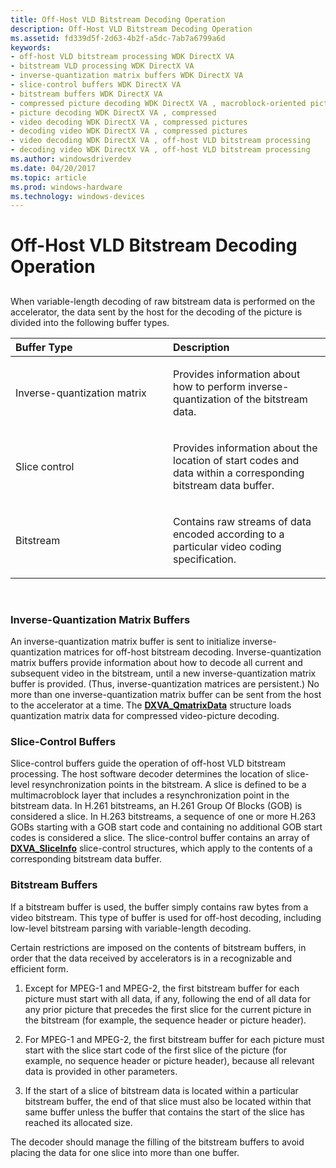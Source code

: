 ```yaml
---
title: Off-Host VLD Bitstream Decoding Operation
description: Off-Host VLD Bitstream Decoding Operation
ms.assetid: fd339d5f-2d63-4b2f-a5dc-7ab7a6799a6d
keywords:
- off-host VLD bitstream processing WDK DirectX VA
- bitstream VLD processing WDK DirectX VA
- inverse-quantization matrix buffers WDK DirectX VA
- slice-control buffers WDK DirectX VA
- bitstream buffers WDK DirectX VA
- compressed picture decoding WDK DirectX VA , macroblock-oriented picture decoding
- picture decoding WDK DirectX VA , compressed
- video decoding WDK DirectX VA , compressed pictures
- decoding video WDK DirectX VA , compressed pictures
- video decoding WDK DirectX VA , off-host VLD bitstream processing
- decoding video WDK DirectX VA , off-host VLD bitstream processing
ms.author: windowsdriverdev
ms.date: 04/20/2017
ms.topic: article
ms.prod: windows-hardware
ms.technology: windows-devices
---
```


# Off-Host VLD Bitstream Decoding Operation


## <span id="ddk_off_host_vld_bitstream_decoding_operation_gg"></span><span id="DDK_OFF_HOST_VLD_BITSTREAM_DECODING_OPERATION_GG"></span>


When variable-length decoding of raw bitstream data is performed on the accelerator, the data sent by the host for the decoding of the picture is divided into the following buffer types.

<table>
<colgroup>
<col width="50%" />
<col width="50%" />
</colgroup>
<thead>
<tr class="header">
<th align="left">Buffer Type</th>
<th align="left">Description</th>
</tr>
</thead>
<tbody>
<tr class="odd">
<td align="left"><p>Inverse-quantization matrix</p></td>
<td align="left"><p>Provides information about how to perform inverse-quantization of the bitstream data.</p></td>
</tr>
<tr class="even">
<td align="left"><p>Slice control</p></td>
<td align="left"><p>Provides information about the location of start codes and data within a corresponding bitstream data buffer.</p></td>
</tr>
<tr class="odd">
<td align="left"><p>Bitstream</p></td>
<td align="left"><p>Contains raw streams of data encoded according to a particular video coding specification.</p></td>
</tr>
</tbody>
</table>

 

### <span id="Inverse-Quantization_Matrix_Buffers"></span><span id="inverse-quantization_matrix_buffers"></span><span id="INVERSE-QUANTIZATION_MATRIX_BUFFERS"></span>Inverse-Quantization Matrix Buffers

An inverse-quantization matrix buffer is sent to initialize inverse-quantization matrices for off-host bitstream decoding. Inverse-quantization matrix buffers provide information about how to decode all current and subsequent video in the bitstream, until a new inverse-quantization matrix buffer is provided. (Thus, inverse-quantization matrices are persistent.) No more than one inverse-quantization matrix buffer can be sent from the host to the accelerator at a time. The [**DXVA\_QmatrixData**](https://msdn.microsoft.com/library/windows/hardware/ff564034) structure loads quantization matrix data for compressed video-picture decoding.

### <span id="Slice-Control_Buffers"></span><span id="slice-control_buffers"></span><span id="SLICE-CONTROL_BUFFERS"></span>Slice-Control Buffers

Slice-control buffers guide the operation of off-host VLD bitstream processing. The host software decoder determines the location of slice-level resynchronization points in the bitstream. A slice is defined to be a multimacroblock layer that includes a resynchronization point in the bitstream data. In H.261 bitstreams, an H.261 Group Of Blocks (GOB) is considered a slice. In H.263 bitstreams, a sequence of one or more H.263 GOBs starting with a GOB start code and containing no additional GOB start codes is considered a slice. The slice-control buffer contains an array of [**DXVA\_SliceInfo**](https://msdn.microsoft.com/library/windows/hardware/ff564049) slice-control structures, which apply to the contents of a corresponding bitstream data buffer.

### <span id="Bitstream_Buffers"></span><span id="bitstream_buffers"></span><span id="BITSTREAM_BUFFERS"></span>Bitstream Buffers

If a bitstream buffer is used, the buffer simply contains raw bytes from a video bitstream. This type of buffer is used for off-host decoding, including low-level bitstream parsing with variable-length decoding.

Certain restrictions are imposed on the contents of bitstream buffers, in order that the data received by accelerators is in a recognizable and efficient form.

1.  Except for MPEG-1 and MPEG-2, the first bitstream buffer for each picture must start with all data, if any, following the end of all data for any prior picture that precedes the first slice for the current picture in the bitstream (for example, the sequence header or picture header).

2.  For MPEG-1 and MPEG-2, the first bitstream buffer for each picture must start with the slice start code of the first slice of the picture (for example, no sequence header or picture header), because all relevant data is provided in other parameters.

3.  If the start of a slice of bitstream data is located within a particular bitstream buffer, the end of that slice must also be located within that same buffer unless the buffer that contains the start of the slice has reached its allocated size.

The decoder should manage the filling of the bitstream buffers to avoid placing the data for one slice into more than one buffer.

 

 





